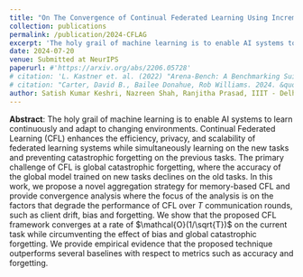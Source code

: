 ```yaml
---
title: "On The Convergence of Continual Federated Learning Using Incrementally Aggregated Gradients"
collection: publications
permalink: /publication/2024-CFLAG
excerpt: 'The holy grail of machine learning is to enable AI systems to learn continuously and adapt to changing environments. Continual Federated Learning (CFL) enhances the efficiency, privacy, and scalability of federated learning systems while simultaneously learning on the new tasks and preventing catastrophic forgetting on the previous tasks. The primary challenge of CFL is global catastrophic forgetting, where the accuracy of the global model trained on new tasks declines on the old tasks. In this work, we propose a novel aggregation strategy for memory-based CFL and provide convergence analysis where the focus of the analysis is on the factors that degrade the performance of CFL over $T$ communication rounds, such as client drift, bias and forgetting. We show that the proposed CFL framework converges at a rate of $\mathcal{O}(1/\sqrt{T})$ on the current task while circumventing the effect of bias and global catastrophic forgetting. We provide empirical evidence that the proposed technique outperforms several baselines with respect to metrics such as accuracy and forgetting.'
date: 2024-07-20
venue: Submitted at NeurIPS
paperurl: #'https://arxiv.org/abs/2206.05728'
# citation: 'L. Kastner et. al. (2022) "Arena-Bench: A Benchmarking Suite for Obstacle Avoidance Approaches in Highly Dynamic Environments" Robotics and Automation Letters.'
# citation: "Carter, David B., Bailee Donahue, Rob Williams. 2024. &quot;Border Barriers and Illicit Trade Flows.&quot; <i>International Studies Quarterly</i>. 68(3). doi:10.1093/isq/sqae094"
author: Satish Kumar Keshri, Nazreen Shah, Ranjitha Prasad, IIIT - Delhi
---
```

**Abstract**: The holy grail of machine learning is to enable AI systems to learn continuously and adapt to changing environments. Continual Federated Learning (CFL) enhances the efficiency, privacy, and scalability of federated learning systems while simultaneously learning on the new tasks and preventing catastrophic forgetting on the previous tasks. The primary challenge of CFL is global catastrophic forgetting, where the accuracy of the global model trained on new tasks declines on the old tasks. In this work, we propose a novel aggregation strategy for memory-based CFL and provide convergence analysis where the focus of the analysis is on the factors that degrade the performance of CFL over $T$ communication rounds, such as client drift, bias and forgetting. We show that the proposed CFL framework converges at a rate of $\mathcal{O}(1/\sqrt{T})$ on the current task while circumventing the effect of bias and global catastrophic forgetting. We provide empirical evidence that the proposed technique outperforms several baselines with respect to metrics such as accuracy and forgetting.

<!-- [Download paper here](https://arxiv.org/abs/2206.05728) -->

<!-- Recommended citation: L. Kastner et. al. (2022) "Arena-Bench: A Benchmarking Suite for Obstacle Avoidance Approaches in Highly Dynamic Environments" Robotics and Automation Letters. -->